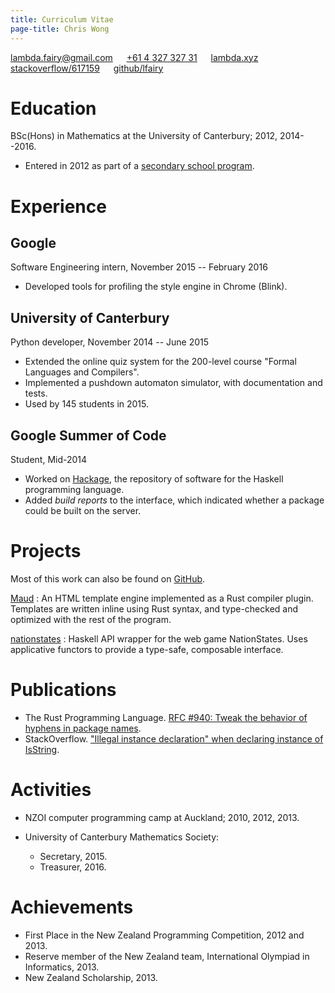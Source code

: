 ```yaml
---
title: Curriculum Vitae
page-title: Chris Wong
---
```



<lambda.fairy@gmail.com> &emsp; [+61&nbsp;4&nbsp;327&nbsp;327&nbsp;31][mobile]  &emsp; [lambda.xyz][website] &emsp; [stackoverflow/617159][stackoverflow] &emsp; [github/lfairy][github]

[mobile]: tel:+61432732731
[website]: https://lambda.xyz
[stackoverflow]: https://stackoverflow.com/users/617159
[github]: https://github.com/lfairy


Education
=========

BSc(Hons) in Mathematics at the University of Canterbury; 2012, 2014--2016.

* Entered in 2012 as part of a [secondary school program][STAR].

[STAR]: http://www.canterbury.ac.nz/aqua/star/


Experience
==========

## Google

Software Engineering intern, November 2015 -- February 2016

* Developed tools for profiling the style engine in Chrome (Blink).


## University of Canterbury

Python developer, November 2014 -- June 2015

* Extended the online quiz system for the 200-level course "Formal Languages and Compilers".
* Implemented a pushdown automaton simulator, with documentation and tests.
* Used by 145 students in 2015.


## Google Summer of Code

Student, Mid-2014

* Worked on [Hackage], the repository of software for the Haskell programming language.
* Added *build reports* to the interface, which indicated whether a package could be built on the server.

[Hackage]: https://hackage.haskell.org/


Projects
========

Most of this work can also be found on [GitHub].

[GitHub]: https://github.com/lfairy

[Maud](http://lfairy.gitbooks.io/maud/content/)
  : An HTML template engine implemented as a Rust compiler plugin. Templates are written inline using Rust syntax, and type-checked and optimized with the rest of the program.

[nationstates](https://github.com/lfairy/nationstates)
  : Haskell API wrapper for the web game NationStates. Uses applicative functors to provide a type-safe, composable interface.


Publications
============

* The Rust Programming Language. [RFC #940: Tweak the behavior of hyphens in package names][RFC 940].
* StackOverflow. ["Illegal instance declaration" when declaring instance of IsString][type classes are cool].

[RFC 940]: https://github.com/rust-lang/rfcs/blob/master/text/0940-hyphens-considered-harmful.md
[type classes are cool]: http://stackoverflow.com/a/8663534/617159


Activities
==========

* NZOI computer programming camp at Auckland; 2010, 2012, 2013.

* University of Canterbury Mathematics Society:
    + Secretary, 2015.
    + Treasurer, 2016.


Achievements
============

* First Place in the New Zealand Programming Competition, 2012 and 2013.
* Reserve member of the New Zealand team, International Olympiad in Informatics, 2013.
* New Zealand Scholarship, 2013.
